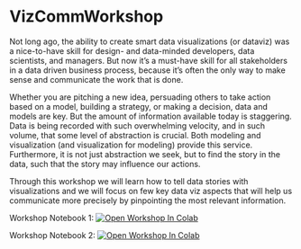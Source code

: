# VizCommWorkshop

Not long ago, the ability to create smart data visualizations (or dataviz) was a nice-to-have skill for design- and data-minded developers, data scientists, and managers. But now it’s a must-have skill for all stakeholders in a data driven business process, because it’s often the only way to make sense and communicate the work that is done.

Whether you are pitching a new idea, persuading others to take action based on a model, building a strategy, or making a decision, data and models are key. But the amount of information available today is staggering. Data is being recorded with such overwhelming velocity, and in such volume, that some level of abstraction is crucial. Both modeling and visualization (and visualization for modeling) provide this service. Furthermore, it is not just abstraction we seek, but to find the story in the data, such that the story may influence our actions.

Through this workshop we will learn how to tell data stories with visualizations and we will focus on few key data viz aspects that will help us communicate more precisely by pinpointing the most relevant information.

Workshop Notebook 1: [![Open Workshop In Colab](https://colab.research.google.com/assets/colab-badge.svg)](https://colab.research.google.com/github/univai-ghf/VizCommWorkshop/blob/main/improving_figures.ipynb)

Workshop Notebook 2: [![Open Workshop In Colab](https://colab.research.google.com/assets/colab-badge.svg)](https://colab.research.google.com/github/univai-ghf/VizCommWorkshop/blob/main/making_the_covid_viz.ipynb)
